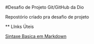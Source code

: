 #Desafio de Projeto Git/GitHub da Dio

Repostório criado pra desafio de projeto

** LInks Úteis

[Sintaxe Basica em Markdown](https://docs.pipz.com/central-de-ajuda/learning-center/guia-basico-de-markdown#open)
